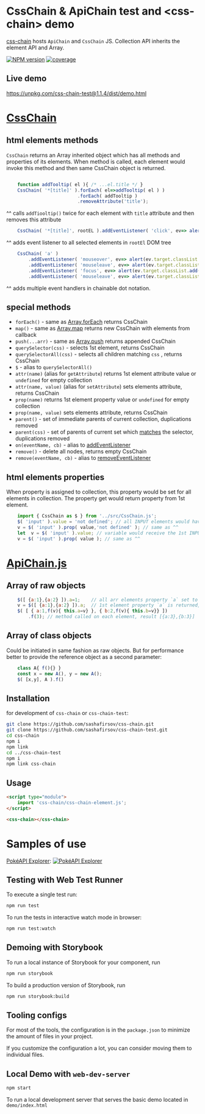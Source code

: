 # CssChain & ApiChain test and \<css-chain> demo

[css-chain](https://github.com/sashafirsov/css-chain.git) hosts `ApiChain` and `CssChain` JS. 
Collection API inherits the element API and Array.

[![NPM version][npm-image]][npm-url] [![coverage][coverage-image]][coverage-url]

## Live demo
https://unpkg.com/css-chain-test@1.1.4/dist/demo.html

# [CssChain](https://github.com/sashafirsov/css-chain/blob/main/CssChain.js)
## html elements methods
`CssChain` returns an Array inherited object which has all methods and properties of its elements.
When method is called, each element would invoke this method and then same CssChain object is returned.
```js

    function addTooltip( el ){ /* ...el.title */ }
    CssChain( '*[title]' ).forEach( el=>addTooltip( el ) )
                          .forEach( addTooltip )
                          .removeAttribute('title');
```
^^ calls `addTiooltip()` twice for each element with `title` attribute and then removes this attribute
```js
    CssChain( '*[title]', rootEL ).addEventListener( 'click', ev=> alert(ev.target.title) );
```
^^ adds event listener to all selected elements in `rootEl` DOM tree
```js
    CssChain( 'a' )
        .addEventListener( 'mouseover', ev=> alert(ev.target.classList.add('hovered') ) )
        .addEventListener( 'mouseleave', ev=> alert(ev.target.classList.remove('hovered') ) )
        .addEventListener( 'focus', ev=> alert(ev.target.classList.add('focused') ) )
        .addEventListener( 'mouseleave', ev=> alert(ev.target.classList.remove('focused') ) )
```
^^ adds multiple event handlers in chainable dot notation.

## special methods
* `forEach()` - same as [Array.forEach](https://developer.mozilla.org/en-US/docs/Web/JavaScript/Reference/Global_Objects/Array/forEach)
  returns CssChain
* `map()` - same as [Array.map](https://developer.mozilla.org/en-US/docs/Web/JavaScript/Reference/Global_Objects/Array/map)
  returns new CssChain with elements from callback
* `push(...arr)` - same as [Array.push](https://developer.mozilla.org/en-US/docs/Web/JavaScript/Reference/Global_Objects/Array/map)
  returns appended CssChain
* `querySelector(css)` - selects 1st element, returns CssChain
* `querySelectorAll(css)` - selects all children matching `css` , returns CssChain
* `$` - alias to `querySelectorAll()`
* `attr(name)` (alias for `getAttribute`) returns 1st element attribute value or `undefined` for empty collection
* `attr(name, value)` (alias for `setAttribute`) sets elements attribute, returns CssChain
* `prop(name)`  returns 1st element property value or `undefined` for empty collection
* `prop(name, value)`  sets elements attribute, returns CssChain
* `parent()` - set of immediate parents of current collection, duplications removed
* `parent(css)` - set of parents of current set which
  [matches](https://developer.mozilla.org/en-US/docs/Web/API/Element/matches)
  the selector, duplications removed
* `on(eventName, cb)` - alias to [addEventListener](https://developer.mozilla.org/en-US/docs/Web/API/EventTarget/addEventListener)
* `remove()` - delete all nodes, returns empty CssChain
* `remove(eventName, cb)` - alias to [removeEventListener](https://developer.mozilla.org/en-US/docs/Web/API/EventTarget/removeEventListener)

## html elements properties
When property is assigned to collection, this property would be set for all elements in collection.
The property get would return property from 1st element.
```js
    import { CssChain as $ } from '../src/CssChain.js';
    $( 'input' ).value = 'not defined'; // all INPUT elements would have new value set
    v = $( 'input' ).prop( value,'not defined' ); // same as ^^
    let  v = $( 'input' ).value; // variable would receive the 1st INPUT element value
    v = $( 'input' ).prop( value ); // same as ^^
```
# [ApiChain.js](https://github.com/sashafirsov/css-chain/blob/main/ApiChain.js)
## Array of raw objects
```js
    $([ {a:1},{a:2} ]).a=1;    // all arr elements property `a` set to 1
    v = $([ {a:1},{a:2} ]).a;  // 1st element property `a` is returned, i.e. 1
    $( [ { a:1,f(v){ this.a=v} }, { b:2,f(v){ this.b=v}} ])
        .f(3); // method called on each element, result [{a:3},{b:3}]
```
## Array of class objects
Could be initiated in same fashion as raw objects.
But for performance better to provide the reference object as a second parameter:
```js
    class A{ f(){} }
    const x = new A(), y = new A();
    $( [x,y], A ).f()
```

## Installation
for development of `css-chain` or `css-chain-test`:
```bash
git clone https://github.com/sashafirsov/css-chain.git
git clone https://github.com/sashafirsov/css-chain-test.git
cd css-chain
npm i
npm link
cd ../css-chain-test
npm i
npm link css-chain
```

## Usage

```html
<script type="module">
    import 'css-chain/css-chain-element.js';
</script>

<css-chain></css-chain>
```
# Samples of use

[PokéAPI Explorer][PokeApi-explorer-url]:
[![PokéAPI Explorer][PokeApi-explorer-image]][PokeApi-explorer-url]

## Testing with Web Test Runner

To execute a single test run:

```bash
npm run test
```

To run the tests in interactive watch mode in browser:

```bash
npm run test:watch
```

## Demoing with Storybook

To run a local instance of Storybook for your component, run

```bash
npm run storybook
```

To build a production version of Storybook, run

```bash
npm run storybook:build
```


## Tooling configs

For most of the tools, the configuration is in the `package.json` to minimize the amount of files in your project.

If you customize the configuration a lot, you can consider moving them to individual files.

## Local Demo with `web-dev-server`

```bash
npm start
```

To run a local development server that serves the basic demo located in `demo/index.html`

[npm-image]:      https://img.shields.io/npm/v/css-chain.svg
[npm-url]:        https://npmjs.org/package/css-chain-test
[coverage-image]: https://unpkg.com/css-chain-test@1.1.4/coverage/coverage.svg
[coverage-url]:   https://unpkg.com/css-chain-test@1.1.4/coverage/lcov-report/index.html
[PokeApi-explorer-image]: https://unpkg.com/css-chain-test@1.1.4/src/PokeApi-Explorer.png
[PokeApi-explorer-url]: https://unpkg.com/css-chain-test@1.1.4/dist/PokeApi-Explorer.html
